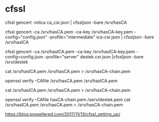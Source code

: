 ﻿# cfssl

cfssl gencert -initca ca_csr.json  | cfssljson -bare /srv/hasCA

cfssl gencert -ca /srv/hasCA.pem -ca-key /srv/hasCA-key.pem -config="config.json" -profile="intermediate" ica-csr.json | cfssljson -bare /srv/hasICA

cfssl gencert -ca /srv/hasICA.pem -ca-key /srv/hasICA-key.pem -config=config.json -profile="server" destek.csr.json |cfssljson -bare /srv/destek

cat /srv/hasICA.pem /srv/hasCA.pem > /srv/hasCA-chain.pem



openssl verify -CAfile /srv/hasCA.pem /srv/hasICA.pem

cat /srv/hasICA.pem /srv/hasCA.pem > /srv/hasCA-chain.pem

openssl verify -CAfile hasCA-chain.pem /serv/destek.pem
cat /srv/hasICA.pem /srv/hasCA.pem > /srv/hasCA-chain.pem

https://blog.propellered.com/2017/11/13/cfssl_setting_up/
